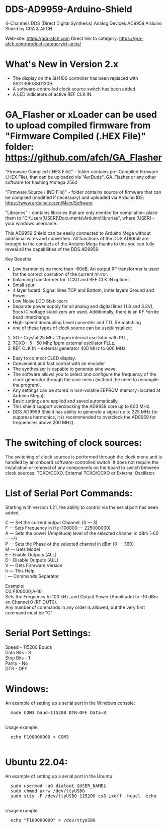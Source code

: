 # DDS-AD9959-Arduino-Shield
4-Channels DDS (Direct Digital Synthesis) Analog Devices AD9959 Arduino Shield by GRA &amp; AFCH

Web-site: https://gra-afch.com
Direct link to category:  https://gra-afch.com/product-category/rf-units/

# What's New in Version 2.х
* The display on the SH1106 controller has been replaced with SSD1306/SSD1309.
* A software-controlled clock source switch has been added.
* A LED indicators of active REF CLK IN.

# GA_Flasher or xLoader can be used to upload compiled firmware from "Firmware Compiled (.HEX File)" folder: https://github.com/afch/GA_Flasher

"Firmware Compiled (.HEX File)" - folder contains pre-Compiled firmware (.HEX File), that can be uploaded via "AvrDude", GA_Flasher or any other software for flashing Atmega 2560

"Firmware Source (.INO File)" - folder contains source of firmware that can be compiled (modified if necessary) and uploaded via Arduino IDE: https://www.arduino.cc/en/Main/Software

"Libraries" - contains libraries that are only needed for compilation: place them to "C:\Users\[USER]\Documents\Arduino\libraries", where [USER] - your windows username.

This AD9959 Shield can be easily connected to Arduino Mega without additional wires and converters. All functions of the DDS AD9959 are brought to the contacts of the Arduino Mega thanks to this you can fully reveal all the capabilities of the DDS AD9959.

Key Benefits:

* Low harmonics no more than -60dB. An output RF transformer is used for the correct operation of the current mirror.
* balancing transformer for TCXO and REF CLK IN options
* Small spur
* 4 layer board. Signal lines TOP and Bottom, inner layers Ground and Power.
* Low Noise LDO Stabilizers
* Separate power supply for all analog and digital lines (1.8 and 3.3V), 5pcs IC voltage stabilizers are used. Additionally, there is an RF Ferrite bead interchange.
* High-speed decoupling Level converter and TTL 5V matching
* one of these types of clock source can be used/installed:

1. XO - Crystal 25 Mhz 20ppm internal oscillator with PLL,
2. TCXO - 5 - 50 Mhz 1ppm external oscillator PLLz,
3. REF CLK IN - external generator 400 MHz to 600 MHz


* Easy to connect OLED display.
* Convenient and fast control with an encoder
* The synthesizer is capable to generate sine wave.
* The software allows you to select and configure the frequency of the clock generator through the user menu (without the need to recompile the program).
* Any settings can be stored in non-volatile EEPROM memory (located at Arduino Mega).
* Basic settings are applied and saved automatically.
* This shield support overclocking the AD9959 core up to 600 MHz.
* DDS AD9959 Shield has ability to generate a signal up to 225 MHz (to suppress harmonics, it is recommended to overclock the AD9959 for frequencies above 200 MHz).

# The switching of clock sources:
The switching of clock sources is performed through the clock menu and is handled by an onboard software-controlled switch. It does not require the installation or removal of any components on the board to switch between clock sources: TCXO/OCXO, External TCXO/OCXO or External Oscillator.

# List of Serial Port Commands:
Starting with version 1.21, the ability to control via the serial port has been added.

  C — Set the current output Channel: (0 — 3)  
  F — Sets Frequency in Hz (100000 — 225000000)  
  A — Sets the power (Amplitude) level of the selected channel in dBm (-60 — -7)  
  P — Sets the Phase of the selected channel in dBm (0 — 360)  
  M — Gets Model  
  E - Enable Outputs (ALL)  
  D - Disable Outputs (ALL)  
  V — Gets Firmware Version  
  h — This Help  
  ; — Commands Separator  
  
  Example:  
  C0;F100000;A-10  
  Sets the Frequency to 100 kHz, and Output Power (Amplitude) to -10 dBm on Channel 0 (RF OUT0).  
  Any number of commands in any order is allowed, but the very first command must be "C"  

# Serial Port Settings:

  Speed - 115200 Bouds  
  Data Bits - 8  
  Stop Bits - 1  
  Parity - No  
  DTR - OFF  
# Windows:

An example of setting up a serial port in the Windows console:
  <pre>
  mode COM3 baud=115200 DTR=OFF Data=8
  </pre>
  
Usage example:
  <pre>
  echo F100000000 > COM3
  </pre>
# Ubuntu 22.04:

An example of setting up a serial port in the Ubuntu:
  <pre>
  sudo usermod -aG dialout $USER_NAME$
  sudo chmod a+rw /dev/ttyUSB0
  sudo stty -F /dev/ttyUSB0 115200 cs8 ixoff -hupcl -echo
  </pre>
  
Usage example:
  <pre>
  echo "F100000000" > /dev/ttyUSB0
  </pre>
